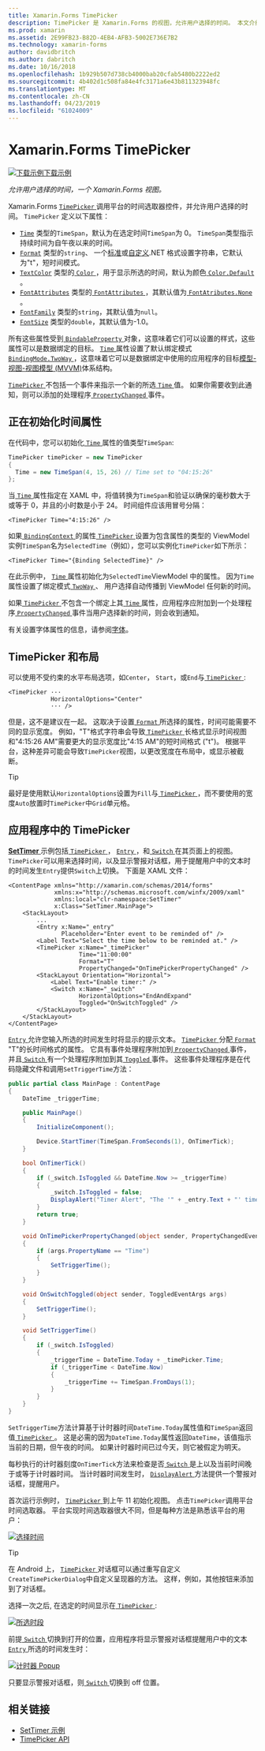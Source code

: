 ```yaml
---
title: Xamarin.Forms TimePicker
description: TimePicker 是 Xamarin.Forms 的视图，允许用户选择的时间。 本文介绍如何使用 Xamarin.Forms 应用程序中的 TimePicker。
ms.prod: xamarin
ms.assetid: 2E99FB23-B82D-4EB4-AFB3-5002E736E7B2
ms.technology: xamarin-forms
author: davidbritch
ms.author: dabritch
ms.date: 10/16/2018
ms.openlocfilehash: 1b929b507d738cb4000bab20cfab5480b2222ed2
ms.sourcegitcommit: 4b402d1c508fa84e4fc3171a6e43b811323948fc
ms.translationtype: MT
ms.contentlocale: zh-CN
ms.lasthandoff: 04/23/2019
ms.locfileid: "61024009"
---
```

# <a name="xamarinforms-timepicker"></a>Xamarin.Forms TimePicker

[![下载示例](~/media/shared/download.png)下载示例](https://developer.xamarin.com/samples/xamarin-forms/UserInterface/TimePicker/)

_允许用户选择的时间，一个 Xamarin.Forms 视图。_

Xamarin.Forms [ `TimePicker` ](xref:Xamarin.Forms.TimePicker)调用平台的时间选取器控件，并允许用户选择的时间。 `TimePicker` 定义以下属性：

- [`Time`](xref:Xamarin.Forms.TimePicker.Time) 类型的`TimeSpan`，默认为在选定时间`TimeSpan`为 0。 `TimeSpan`类型指示持续时间为自午夜以来的时间。
- [`Format`](xref:Xamarin.Forms.TimePicker.Format) 类型的`string`、 一个[标准](/dotnet/standard/base-types/standard-date-and-time-format-strings/)或[自定义](/dotnet/standard/base-types/custom-date-and-time-format-strings/).NET 格式设置字符串，它默认为"t"，短时间模式。
- [`TextColor`](xref:Xamarin.Forms.TimePicker.TextColor) 类型的[ `Color` ](xref:Xamarin.Forms.Color)，用于显示所选的时间，默认为颜色[ `Color.Default` ](xref:Xamarin.Forms.Color.Default)。
- [`FontAttributes`](xref:Xamarin.Forms.TimePicker.FontAttributes) 类型的[ `FontAttributes` ](xref:Xamarin.Forms.FontAttributes)，其默认值为[ `FontAtributes.None` ](xref:Xamarin.Forms.FontAttributes.None)。
- [`FontFamily`](xref:Xamarin.Forms.TimePicker.FontFamily) 类型的`string`，其默认值为`null`。
- [`FontSize`](xref:Xamarin.Forms.TimePicker.FontSize) 类型的`double`，其默认值为-1.0。

所有这些属性受到[ `BindableProperty` ](xref:Xamarin.Forms.BindableProperty)对象，这意味着它们可以设置的样式，这些属性可以是数据绑定的目标。 [ `Time` ](xref:Xamarin.Forms.TimePicker.Time)属性设置了默认绑定模式[ `BindingMode.TwoWay` ](xref:Xamarin.Forms.BindingMode.TwoWay)，这意味着它可以是数据绑定中使用的应用程序的目标[模型-视图-视图模型 (MVVM)](~/xamarin-forms/enterprise-application-patterns/mvvm.md)体系结构。

[ `TimePicker` ](xref:Xamarin.Forms.TimePicker)不包括一个事件来指示一个新的所选[ `Time` ](xref:Xamarin.Forms.TimePicker.Time)值。 如果你需要收到此通知，则可以添加的处理程序[ `PropertyChanged` ](xref:Xamarin.Forms.BindableObject.PropertyChanged)事件。

## <a name="initializing-the-time-property"></a>正在初始化时间属性

在代码中，您可以初始化[ `Time` ](xref:Xamarin.Forms.TimePicker.Time)属性的值类型`TimeSpan`:

```csharp
TimePicker timePicker = new TimePicker
{
  Time = new TimeSpan(4, 15, 26) // Time set to "04:15:26"
};
```

当[ `Time` ](xref:Xamarin.Forms.TimePicker.Time)属性指定在 XAML 中，将值转换为`TimeSpan`和验证以确保的毫秒数大于或等于 0，并且的小时数是小于 24。 时间组件应该用冒号分隔：

```xaml
<TimePicker Time="4:15:26" />
```

如果[ `BindingContext` ](xref:Xamarin.Forms.BindableObject.BindingContext)的属性[ `TimePicker` ](xref:Xamarin.Forms.TimePicker)设置为包含属性的类型的 ViewModel 实例`TimeSpan`名为`SelectedTime`（例如），您可以实例化`TimePicker`如下所示：

```xaml
<TimePicker Time="{Binding SelectedTime}" />
```

在此示例中， [ `Time` ](xref:Xamarin.Forms.TimePicker.Time)属性初始化为`SelectedTime`ViewModel 中的属性。 因为`Time`属性设置了绑定模式[ `TwoWay` ](xref:Xamarin.Forms.BindingMode.TwoWay)、 用户选择自动传播到 ViewModel 任何新的时间。

如果[ `TimePicker` ](xref:Xamarin.Forms.TimePicker)不包含一个绑定上其[ `Time` ](xref:Xamarin.Forms.TimePicker.Time)属性，应用程序应附加到一个处理程序[ `PropertyChanged` ](xref:Xamarin.Forms.BindableObject.PropertyChanged)事件当用户选择新的时间，则会收到通知。

有关设置字体属性的信息，请参阅[字体](~/xamarin-forms/user-interface/text/fonts.md)。

## <a name="timepicker-and-layout"></a>TimePicker 和布局

可以使用不受约束的水平布局选项，如`Center`， `Start`，或`End`与[ `TimePicker` ](xref:Xamarin.Forms.TimePicker):

```xaml
<TimePicker ···
            HorizontalOptions="Center"
            ··· />
```

但是，这不是建议在一起。 这取决于设置[ `Format` ](xref:Xamarin.Forms.TimePicker.Format)所选择的属性，时间可能需要不同的显示宽度。 例如，"T"格式字符串会导致[ `TimePicker` ](xref:Xamarin.Forms.TimePicker)长格式显示时间视图和"4:15:26 AM"需要更大的显示宽度比"4:15 AM"的短时间格式 ("t")。 根据平台，这种差异可能会导致`TimePicker`视图，以更改宽度在布局中，或显示被截断。

> [!TIP]
> 最好是使用默认`HorizontalOptions`设置为`Fill`与[ `TimePicker` ](xref:Xamarin.Forms.TimePicker)，而不要使用的宽度`Auto`放置时`TimePicker`中`Grid`单元格。

## <a name="timepicker-in-an-application"></a>应用程序中的 TimePicker

[ **SetTimer** ](https://developer.xamarin.com/samples/xamarin-forms/UserInterface/TimePicker/)示例包括[ `TimePicker` ](xref:Xamarin.Forms.TimePicker)， [ `Entry` ](xref:Xamarin.Forms.Entry)，和[ `Switch` ](xref:Xamarin.Forms.Switch)在其页面上的视图。 `TimePicker`可以用来选择时间，以及显示警报对话框，用于提醒用户中的文本时的时间发生`Entry`提供`Switch`上切换。 下面是 XAML 文件：

```xaml
<ContentPage xmlns="http://xamarin.com/schemas/2014/forms"
             xmlns:x="http://schemas.microsoft.com/winfx/2009/xaml"
             xmlns:local="clr-namespace:SetTimer"
             x:Class="SetTimer.MainPage">
    <StackLayout>
        ...
        <Entry x:Name="_entry"
               Placeholder="Enter event to be reminded of" />
        <Label Text="Select the time below to be reminded at." />
        <TimePicker x:Name="_timePicker"
                    Time="11:00:00"
                    Format="T"
                    PropertyChanged="OnTimePickerPropertyChanged" />
        <StackLayout Orientation="Horizontal">
            <Label Text="Enable timer:" />
            <Switch x:Name="_switch"
                    HorizontalOptions="EndAndExpand"
                    Toggled="OnSwitchToggled" />
        </StackLayout>
    </StackLayout>
</ContentPage>
```

[ `Entry` ](xref:Xamarin.Forms.Entry)允许您输入所选的时间发生时将显示的提示文本。 [ `TimePicker` ](xref:Xamarin.Forms.TimePicker)分配[ `Format` ](xref:Xamarin.Forms.TimePicker.Format) "T"的长时间格式的属性。 它具有事件处理程序附加到[ `PropertyChanged` ](xref:Xamarin.Forms.BindableObject.PropertyChanged)事件，并且[ `Switch` ](xref:Xamarin.Forms.Switch)有一个处理程序附加到其[ `Toggled` ](xref:Xamarin.Forms.Switch.Toggled)事件。 这些事件处理程序是在代码隐藏文件和调用`SetTriggerTime`方法：

```csharp
public partial class MainPage : ContentPage
{
    DateTime _triggerTime;

    public MainPage()
    {
        InitializeComponent();

        Device.StartTimer(TimeSpan.FromSeconds(1), OnTimerTick);
    }

    bool OnTimerTick()
    {
        if (_switch.IsToggled && DateTime.Now >= _triggerTime)
        {
            _switch.IsToggled = false;
            DisplayAlert("Timer Alert", "The '" + _entry.Text + "' timer has elapsed", "OK");
        }
        return true;
    }

    void OnTimePickerPropertyChanged(object sender, PropertyChangedEventArgs args)
    {
        if (args.PropertyName == "Time")
        {
            SetTriggerTime();
        }
    }

    void OnSwitchToggled(object sender, ToggledEventArgs args)
    {
        SetTriggerTime();
    }

    void SetTriggerTime()
    {
        if (_switch.IsToggled)
        {
            _triggerTime = DateTime.Today + _timePicker.Time;
            if (_triggerTime < DateTime.Now)
            {
                _triggerTime += TimeSpan.FromDays(1);
            }
        }
    }
}
```

`SetTriggerTime`方法计算基于计时器时间`DateTime.Today`属性值和`TimeSpan`返回值[ `TimePicker` ](xref:Xamarin.Forms.TimePicker)。 这是必需的因为`DateTime.Today`属性返回`DateTime`，该值指示当前的日期，但午夜的时间。 如果计时器时间已过今天，则它被假定为明天。

每秒执行的计时器刻度`OnTimerTick`方法来检查是否[ `Switch` ](xref:Xamarin.Forms.Switch)是上以及当前时间晚于或等于计时器时间。 当计时器时间发生时， [ `DisplayAlert` ](xref:Xamarin.Forms.Page.DisplayAlert*)方法提供一个警报对话框，提醒用户。

首次运行示例时， [ `TimePicker` ](xref:Xamarin.Forms.TimePicker)到上午 11 初始化视图。 点击`TimePicker`调用平台时间选取器。 平台实现时间选取器很大不同，但是每种方法是熟悉该平台的用户：

[![选择时间](timepicker-images/timepicker-open.png "选择时间")](timepicker-images/timepicker-open-large.png#lightbox "选择时间")

> [!TIP]
> 在 Android 上， [ `TimePicker` ](xref:Xamarin.Forms.TimePicker)对话框可以通过重写自定义`CreateTimePickerDialog`中自定义呈现器的方法。 这样，例如，其他按钮来添加到了对话框。

选择一次之后, 在选定的时间显示在[ `TimePicker` ](xref:Xamarin.Forms.TimePicker):

[![所选时段](timepicker-images/timepicker-selected.png "所选时段")](timepicker-images/timepicker-selected-large.png#lightbox "所选时段")

前提[ `Switch` ](xref:Xamarin.Forms.Switch)切换到打开的位置，应用程序将显示警报对话框提醒用户中的文本[ `Entry` ](xref:Xamarin.Forms.Entry)所选的时间发生时：

[![计时器 Popup](timepicker-images/timer-test.png "计时器弹出")](timepicker-images/timer-test-large.png#lightbox "计时器弹出窗口")

只要显示警报对话框，则[ `Switch` ](xref:Xamarin.Forms.Switch)切换到 off 位置。

## <a name="related-links"></a>相关链接

- [SetTimer 示例](https://developer.xamarin.com/samples/xamarin-forms/UserInterface/TimePicker/)
- [TimePicker API](xref:Xamarin.Forms.TimePicker)
